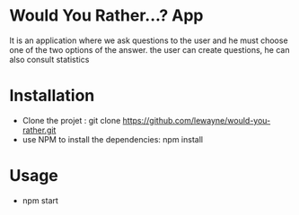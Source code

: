



# Would You Rather...? App

It is an application where we ask questions to the user and he must choose one of the two options of the answer. the user can create questions, he can also consult statistics


# Installation
  - Clone the projet : git clone https://github.com/lewayne/would-you-rather.git
  - use NPM to install the dependencies: npm install

#  Usage
  - npm start

